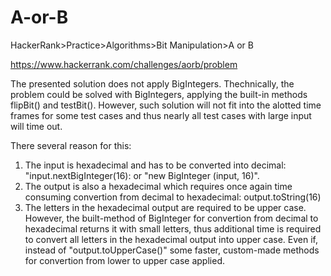 
# A-or-B

HackerRank>Practice>Algorithms>Bit Manipulation>A or B

https://www.hackerrank.com/challenges/aorb/problem

The presented solution does not apply BigIntegers. Thechnically, the problem could be solved with BigIntegers, applying the built-in methods flipBit() and testBit(). However, such solution will not fit into the alotted time frames for some test cases and thus nearly all test cases with large input will time out. 

There several reason for this:
1. The input is hexadecimal and has to be converted into decimal: 
  "input.nextBigInteger(16): or "new BigInteger (input, 16)".
2. The output is also a hexadecimal which requires once again time consuming convertion from decimal to hexadecimal:
   output.toString(16)
3. The letters in the hexadecimal output are required to be upper case. However, the built-method of BigInteger for 
   convertion from decimal to hexadecimal returns it with small letters, thus additional time is required to convert all 
   letters in the hexadecimal output into upper case. Even if, instead of "output.toUpperCase()" some faster, 
   custom-made methods for convertion from lower to upper case applied.

